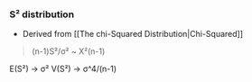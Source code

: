 ### S² distribution
- Derived from [[The chi-Squared Distribution|Chi-Squared]]
> (n-1)S²/σ² ~ X²(n-1)

E(S²) -> σ²
V(S²) -> σ^4/(n-1)
